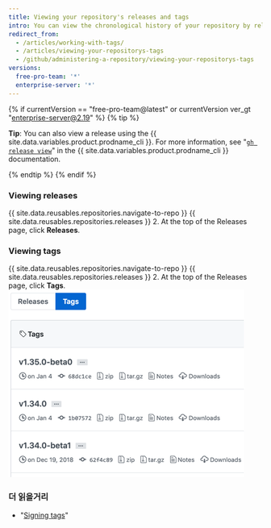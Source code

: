 ```yaml
---
title: Viewing your repository's releases and tags
intro: You can view the chronological history of your repository by release name or tag version number.
redirect_from:
  - /articles/working-with-tags/
  - /articles/viewing-your-repositorys-tags
  - /github/administering-a-repository/viewing-your-repositorys-tags
versions:
  free-pro-team: '*'
  enterprise-server: '*'
---
```


{% if currentVersion == "free-pro-team@latest" or currentVersion ver_gt "enterprise-server@2.19" %}
{% tip %}

**Tip**: You can also view a release using the {{ site.data.variables.product.prodname_cli }}. For more information, see "[`gh release view`](https://cli.github.com/manual/gh_release_view)" in the {{ site.data.variables.product.prodname_cli }} documentation.

{% endtip %}
{% endif %}

### Viewing releases

{{ site.data.reusables.repositories.navigate-to-repo }}
{{ site.data.reusables.repositories.releases }}
2. At the top of the Releases page, click **Releases**.

### Viewing tags

{{ site.data.reusables.repositories.navigate-to-repo }}
{{ site.data.reusables.repositories.releases }}
2. At the top of the Releases page, click **Tags**. ![Tags page](/assets/images/help/releases/tags-list.png)

### 더 읽을거리

- "[Signing tags](/articles/signing-tags)"
